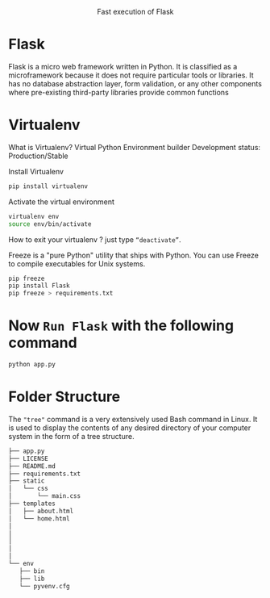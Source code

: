 <p align="center">
Fast execution of Flask
</p>

# Flask

Flask is a micro web framework written in Python. It is classified as a microframework because it does not require particular tools or libraries. It has no database abstraction layer, form validation, or any other components where pre-existing third-party libraries provide common functions


# Virtualenv

What is Virtualenv? Virtual Python Environment builder Development status: Production/Stable


Install Virtualenv
```sh
pip install virtualenv
```

Activate the virtual environment
```sh
virtualenv env
source env/bin/activate
```

How to exit your virtualenv ?
just type `“deactivate”`.


Freeze is a "pure Python" utility that ships with Python. You can use Freeze to compile executables for Unix systems.
```sh
pip freeze
pip install Flask
pip freeze > requirements.txt
```

# Now ```Run Flask``` with the following command
```sh
python app.py
```

# Folder Structure
The `"tree"` command is a very extensively used Bash command in Linux. It is used to display the contents of any desired directory of your computer system in the form of a tree structure.

```sh
├── app.py
├── LICENSE
├── README.md
├── requirements.txt
├── static
│   └── css
│       └── main.css
├── templates
│   ├── about.html
│   └── home.html
│
│
│
│
│
└── env
   ├── bin
   ├── lib
   └── pyvenv.cfg

```
